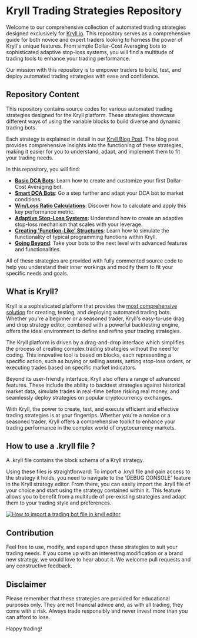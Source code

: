 # Kryll Trading Strategies Repository

Welcome to our comprehensive collection of automated trading strategies designed exclusively for [Kryll.io](https://kryll.io/). This repository serves as a comprehensive guide for both novice and expert traders looking to harness the power of Kryll's unique features. From simple Dollar-Cost Averaging bots to sophisticated adaptive stop-loss systems, you will find a multitude of trading tools to enhance your trading performance. 

Our mission with this repository is to empower traders to build, test, and deploy automated trading strategies with ease and confidence. 

## Repository Content

This repository contains source codes for various automated trading strategies designed for the Kryll platform. These strategies showcase different ways of using the variable blocks to build diverse and dynamic trading bots. 

Each strategy is explained in detail in our [Kryll Blog Post](http://blog.kryll.io/variables-in-your-kryll-bots/). The blog post provides comprehensive insights into the functioning of these strategies, making it easier for you to understand, adapt, and implement them to fit your trading needs.

In this repository, you will find:

- [**Basic DCA Bots**](/Basic%20DCA%20bots/README.md): Learn how to create and customize your first Dollar-Cost Averaging bot.
- [**Smart DCA Bots**](): Go a step further and adapt your DCA bot to market conditions.
- [**Win/Loss Ratio Calculations**](): Discover how to calculate and apply this key performance metric.
- [**Adaptive Stop-Loss Systems**](): Understand how to create an adaptive stop-loss mechanism that scales with your leverage.
- [**Creating 'Function-Like' Structures**](): Learn how to simulate the functionality of typical programming functions within Kryll.
- [**Going Beyond**](): Take your bots to the next level with advanced features and functionalities.

All of these strategies are provided with fully commented source code to help you understand their inner workings and modify them to fit your specific needs and goals.

## What is Kryll?
Kryll is a sophisticated platform that provides the [most comprehensive solution](https://www.kryll.io/is-kryll-a-good-alternative-for/) for creating, testing, and deploying automated trading bots. Whether you're a beginner or a seasoned trader, Kryll's easy-to-use drag and drop strategy editor, combined with a powerful backtesting engine, offers the ideal environment to define and refine your trading strategies. 

The Kryll platform is driven by a drag-and-drop interface which simplifies the process of creating complex trading strategies without the need for coding. This innovative tool is based on blocks, each representing a specific action, such as buying or selling assets, setting stop-loss orders, or executing trades based on specific market indicators. 

Beyond its user-friendly interface, Kryll also offers a range of advanced features. These include the ability to backtest strategies against historical market data, simulate trades in real-time before risking real money, and seamlessly deploy strategies on popular cryptocurrency exchanges. 

With Kryll, the power to create, test, and execute efficient and effective trading strategies is at your fingertips. Whether you're a novice or a seasoned trader, Kryll offers a comprehensive toolkit to enhance your trading performance in the complex world of cryptocurrency markets.

## How to use a .kryll file ?

A .kryll file contains the block schema of a Kryll strategy. 

Using these files is straightforward: To import a .kryll file and gain access to the strategy it holds, you need to navigate to the 'DEBUG CONSOLE' feature in the Kryll strategy editor. From there, you can easily import the .kryll file of your choice and start using the strategy contained within it. 
This feature allows you to benefit from a multitude of pre-existing strategies and adapt them to your trading style and preferences.

[![How to import a trading bot file in kryll editor](https://img.youtube.com/vi/HykQ8Ig_Hsk/0.jpg)](https://www.youtube.com/watch?v=HykQ8Ig_Hsk "How to import a trading bot in Kryll editor")


## Contribution

Feel free to use, modify, and expand upon these strategies to suit your trading needs. If you come up with an interesting modification or a brand new strategy, we would love to hear about it. We welcome pull requests and any constructive feedback.

## Disclaimer

Please remember that these strategies are provided for educational purposes only. They are not financial advice and, as with all trading, they come with a risk. Always trade responsibly and never invest more than you can afford to lose.

Happy trading!
